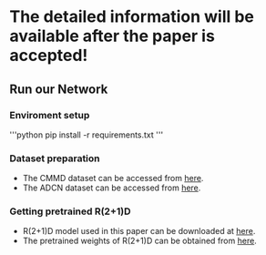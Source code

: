 # The detailed information will be available after the paper is accepted!

## Run our Network
### Enviroment setup
'''python
pip install -r requirements.txt
'''
### Dataset preparation
- The CMMD dataset can be accessed from [here](https://wiki.cancerimagingarchive.net/pages/viewpage.action?pageId=70230508).
- The ADCN dataset can be accessed from [here](https://adni.loni.usc.edu/).
### Getting pretrained R(2+1)D
-  R(2+1)D model used in this paper can be downloaded at [here](https://pytorch.org/vision/main/models/generated/torchvision.models.video.r3d_18.html). 
- The pretrained weights of R(2+1)D can be obtained from [here](https://download.pytorch.org/models/r3d_18-b3b3357e.pth).
